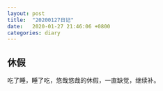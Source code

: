 ```yaml
---
layout: post
title:  "20200127日记"
date:   2020-01-27 21:46:06 +0800
categories: diary
---
```


休假
---
吃了睡，睡了吃，悠哉悠哉的休假，一直缺觉，继续补。  
